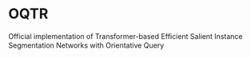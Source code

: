 # OQTR
Official implementation of Transformer-based Efﬁcient Salient Instance Segmentation Networks with Orientative Query
